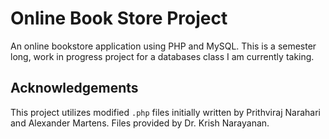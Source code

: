 # Online Book Store Project

An online bookstore application using PHP and MySQL.
This is a semester long, work in progress project for a databases class I am currently taking.

## Acknowledgements

This project utilizes modified `.php` files initially written by Prithviraj Narahari and Alexander Martens. Files provided by Dr. Krish Narayanan.
